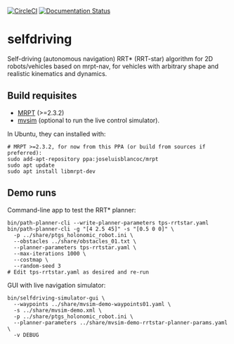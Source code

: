 [![CircleCI](https://circleci.com/gh/jlblancoc/selfdriving/tree/develop.svg?style=svg)](https://circleci.com/gh/jlblancoc/selfdriving/tree/develop)
[![Documentation Status](https://readthedocs.org/projects/selfdriving/badge/?version=latest)](https://selfdriving.readthedocs.io/en/latest/?badge=latest)

# selfdriving
Self-driving (autonomous navigation) RRT* (RRT-star) algorithm for 2D robots/vehicles based on mrpt-nav, for vehicles with arbitrary shape and realistic kinematics and dynamics.

## Build requisites

- [MRPT](https://github.com/MRPT/mrpt/) (>=2.3.2)
- [mvsim](https://github.com/MRPT/mvsim/) (optional to run the live control simulator).

In Ubuntu, they can installed with:

```
# MRPT >=2.3.2, for now from this PPA (or build from sources if preferred):
sudo add-apt-repository ppa:joseluisblancoc/mrpt
sudo apt update
sudo apt install libmrpt-dev
```


## Demo runs

Command-line app to test the RRT* planner:

```
bin/path-planner-cli --write-planner-parameters tps-rrtstar.yaml
bin/path-planner-cli -g "[4 2.5 45]" -s "[0.5 0 0]" \
  -p ../share/ptgs_holonomic_robot.ini \
  --obstacles ../share/obstacles_01.txt \
  --planner-parameters tps-rrtstar.yaml \
  --max-iterations 1000 \
  --costmap \
  --random-seed 3
# Edit tps-rrtstar.yaml as desired and re-run
```

GUI with live navigation simulator:

```
bin/selfdriving-simulator-gui \
  --waypoints ../share/mvsim-demo-waypoints01.yaml \
  -s ../share/mvsim-demo.xml \
  -p ../share/ptgs_holonomic_robot.ini \
  --planner-parameters ../share/mvsim-demo-rrtstar-planner-params.yaml \
  -v DEBUG
```
